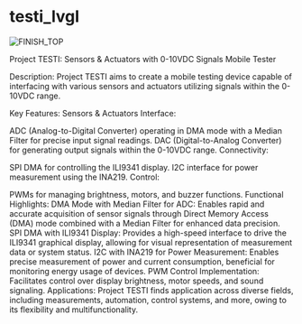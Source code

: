 # testi_lvgl

![FINISH_TOP](https://github.com/eXtract44/testi_lvgl/assets/71541578/41d05a7d-8a4d-483a-ae93-512bc4ecf60a)


Project TESTI: Sensors & Actuators with 0-10VDC Signals Mobile Tester

Description:
Project TESTI aims to create a mobile testing device capable of interfacing with various sensors and actuators utilizing signals within the 0-10VDC range.

Key Features:
Sensors & Actuators Interface:

ADC (Analog-to-Digital Converter) operating in DMA mode with a Median Filter for precise input signal readings.
DAC (Digital-to-Analog Converter) for generating output signals within the 0-10VDC range.
Connectivity:

SPI DMA for controlling the ILI9341 display.
I2C interface for power measurement using the INA219.
Control:

PWMs for managing brightness, motors, and buzzer functions.
Functional Highlights:
DMA Mode with Median Filter for ADC: Enables rapid and accurate acquisition of sensor signals through Direct Memory Access (DMA) mode combined with a Median Filter for enhanced data precision.
SPI DMA with ILI9341 Display: Provides a high-speed interface to drive the ILI9341 graphical display, allowing for visual representation of measurement data or system status.
I2C with INA219 for Power Measurement: Enables precise measurement of power and current consumption, beneficial for monitoring energy usage of devices.
PWM Control Implementation: Facilitates control over display brightness, motor speeds, and sound signaling.
Applications:
Project TESTI finds application across diverse fields, including measurements, automation, control systems, and more, owing to its flexibility and multifunctionality.

 
